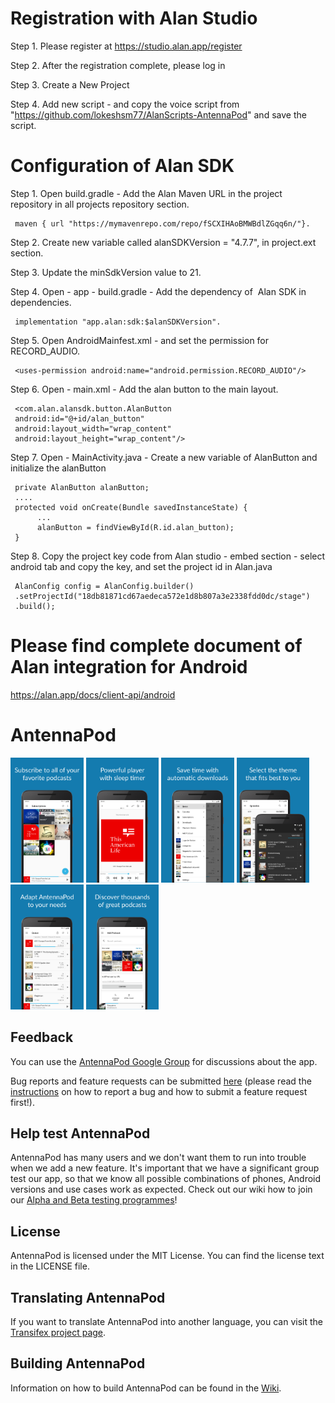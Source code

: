# Registration with Alan Studio
Step 1. Please register at https://studio.alan.app/register

Step 2. After the registration complete, please log in

Step 3. Create a New Project

Step 4. Add new script - and copy the voice script from "https://github.com/lokeshsm77/AlanScripts-AntennaPod" and save the script.

# Configuration of Alan SDK
Step 1. Open build.gradle - Add the Alan Maven URL in the project repository in all projects repository section.

     maven { url "https://mymavenrepo.com/repo/fSCXIHAoBMWBdlZGqq6n/"}.

Step 2. Create new variable called alanSDKVersion = "4.7.7", in project.ext section.

Step 3. Update the minSdkVersion value to 21.

Step 4. Open - app - build.gradle - Add the dependency of  Alan SDK in dependencies.

     implementation "app.alan:sdk:$alanSDKVersion".

Step 5. Open AndroidMainfest.xml - and set the permission for RECORD_AUDIO.

     <uses-permission android:name="android.permission.RECORD_AUDIO"/>

Step 6. Open - main.xml - Add the alan button to the main layout.

     <com.alan.alansdk.button.AlanButton
     android:id="@+id/alan_button"
     android:layout_width="wrap_content"
     android:layout_height="wrap_content"/>

Step 7. Open - MainActivity.java - Create a new variable of AlanButton and initialize the alanButton

     private AlanButton alanButton;
     ....
     protected void onCreate(Bundle savedInstanceState) {
          ...
          alanButton = findViewById(R.id.alan_button);
     }

Step 8. Copy the project key code from Alan studio - embed section - select android tab and copy the key, and set the project id in Alan.java 

     AlanConfig config = AlanConfig.builder()
     .setProjectId("18db81871cd67aedeca572e1d8b807a3e2338fdd0dc/stage")
     .build();

# Please find complete document of Alan integration for Android
https://alan.app/docs/client-api/android


# AntennaPod

     
<img src="https://raw.githubusercontent.com/AntennaPod/AntennaPod/develop/app/src/main/play/listings/en-US/graphics/phone-screenshots/00.png" alt="Screenshot 0" height="200"> <img src="https://raw.githubusercontent.com/AntennaPod/AntennaPod/develop/app/src/main/play/listings/en-US/graphics/phone-screenshots/01.png" alt="Screenshot 1" height="200"> <img src="https://raw.githubusercontent.com/AntennaPod/AntennaPod/develop/app/src/main/play/listings/en-US/graphics/phone-screenshots/02.png" alt="Screenshot 2" height="200"> <img src="https://raw.githubusercontent.com/AntennaPod/AntennaPod/develop/app/src/main/play/listings/en-US/graphics/phone-screenshots/03.png" alt="Screenshot 3" height="200"> <img src="https://raw.githubusercontent.com/AntennaPod/AntennaPod/develop/app/src/main/play/listings/en-US/graphics/phone-screenshots/04.png" alt="Screenshot 4" height="200"> <img src="https://raw.githubusercontent.com/AntennaPod/AntennaPod/develop/app/src/main/play/listings/en-US/graphics/phone-screenshots/05.png" alt="Screenshot 5" height="200">


## Feedback
You can use the [AntennaPod Google Group](https://groups.google.com/forum/#!forum/antennapod) for discussions about the app.

Bug reports and feature requests can be submitted [here](https://github.com/AntennaPod/AntennaPod/issues) (please read the [instructions](https://github.com/AntennaPod/AntennaPod/blob/master/CONTRIBUTING.md) on how to report a bug and how to submit a feature request first!).

## Help test AntennaPod
AntennaPod has many users and we don't want them to run into trouble when we add a new feature. It's important that we have a significant group test our app, so that we know all possible combinations of phones, Android versions and use cases work as expected. Check out our wiki how to join our [Alpha and Beta testing programmes](https://github.com/AntennaPod/AntennaPod/wiki/Help-test-AntennaPod)!

## License

AntennaPod is licensed under the MIT License. You can find the license text in the LICENSE file.

## Translating AntennaPod
If you want to translate AntennaPod into another language, you can visit the [Transifex project page](https://www.transifex.com/antennapod/antennapod/).


## Building AntennaPod

Information on how to build AntennaPod can be found in the [Wiki](https://github.com/AntennaPod/AntennaPod/wiki/Building-AntennaPod).

